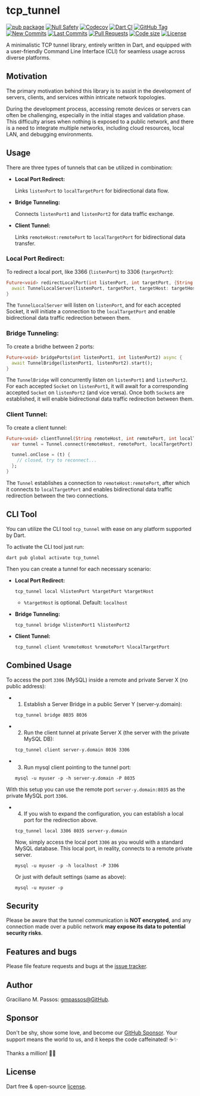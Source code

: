 # tcp_tunnel

[![pub package](https://img.shields.io/pub/v/tcp_tunnel.svg?logo=dart&logoColor=00b9fc)](https://pub.dartlang.org/packages/tcp_tunnel)
[![Null Safety](https://img.shields.io/badge/null-safety-brightgreen)](https://dart.dev/null-safety)
[![Codecov](https://img.shields.io/codecov/c/github/gmpassos/tcp_tunnel)](https://app.codecov.io/gh/gmpassos/tcp_tunnel)
[![Dart CI](https://github.com/gmpassos/tcp_tunnel/actions/workflows/dart.yml/badge.svg?branch=master)](https://github.com/gmpassos/tcp_tunnel/actions/workflows/dart.yml)
[![GitHub Tag](https://img.shields.io/github/v/tag/gmpassos/tcp_tunnel?logo=git&logoColor=white)](https://github.com/gmpassos/tcp_tunnel/releases)
[![New Commits](https://img.shields.io/github/commits-since/gmpassos/tcp_tunnel/latest?logo=git&logoColor=white)](https://github.com/gmpassos/tcp_tunnel/network)
[![Last Commits](https://img.shields.io/github/last-commit/gmpassos/tcp_tunnel?logo=git&logoColor=white)](https://github.com/gmpassos/tcp_tunnel/commits/master)
[![Pull Requests](https://img.shields.io/github/issues-pr/gmpassos/tcp_tunnel?logo=github&logoColor=white)](https://github.com/gmpassos/tcp_tunnel/pulls)
[![Code size](https://img.shields.io/github/languages/code-size/gmpassos/tcp_tunnel?logo=github&logoColor=white)](https://github.com/gmpassos/tcp_tunnel)
[![License](https://img.shields.io/github/license/gmpassos/tcp_tunnel?logo=open-source-initiative&logoColor=green)](https://github.com/gmpassos/tcp_tunnel/blob/master/LICENSE)

A minimalistic TCP tunnel library, entirely written in Dart,
and equipped with a user-friendly Command Line Interface (CLI)
for seamless usage across diverse platforms.

## Motivation

The primary motivation behind this library is to assist in the development of
servers, clients, and services within intricate network topologies.

During the development process, accessing remote devices or servers can often
be challenging, especially in the initial stages and validation phase.
This difficulty arises when nothing is exposed to a public network,
and there is a need to integrate multiple networks, including cloud resources,
local LAN, and debugging environments.

## Usage

There are three types of tunnels that can be utilized in combination:

- **Local Port Redirect:**

  Links `listenPort` to `localTargetPort` for bidirectional data flow.


- **Bridge Tunneling:**

  Connects `listenPort1` and `listenPort2` for data traffic exchange.


- **Client Tunnel:**

  Links `remoteHost:remotePort` to `localTargetPort` for bidirectional data transfer.


### Local Port Redirect:

To redirect a local port, like 3366 (`listenPort`) to 3306 (`targetPort`):

```dart
Future<void> redirectLocalPort(int listenPort, int targetPort, {String targetHost = 'localhost'}) async {
  await TunnelLocalServer(listenPort, targetPort, targetHost: targetHost).start();
}
```
The `TunnelLocalServer` will listen on `listenPort`, and for each accepted Socket,
it will initiate a connection to the `localTargetPort` and 
enable bidirectional data traffic redirection between them.

### Bridge Tunneling:

To create a bridhe between 2 ports:

```dart
Future<void> bridgePorts(int listenPort1, int listenPort2) async {
  await TunnelBridge(listenPort1, listenPort2).start();
}
```

The `TunnelBridge` will concurrently listen on `listenPort1` and `listenPort2`.
For each accepted `Socket` on `listenPort1`, it will await for a corresponding
accepted `Socket` on `listenPort2` (and vice versa). Once both `Socket`s are established,
it will enable bidirectional data traffic redirection between them.

### Client Tunnel:

To create a client tunnel:

```dart
Future<void> clientTunnel(String remoteHost, int remotePort, int localTargetPort) async {
  var tunnel = Tunnel.connect(remoteHost, remotePort, localTargetPort);

  tunnel.onClose = (t) {
    // closed, try to reconnect...
  };
}
```

The `Tunnel` establishes a connection to `remoteHost:remotePort`,
after which it connects to `localTargetPort` and enables bidirectional
data traffic redirection between the two connections.

## CLI Tool

You can utilize the CLI tool `tcp_tunnel` with ease on any platform supported by Dart.

To activate the CLI tool just run:

```shell
dart pub global activate tcp_tunnel
```

Then you can create a tunnel for each necessary scenario:  

- **Local Port Redirect:**

    ```shell
    tcp_tunnel local %listenPort %targetPort %targetHost
    ```
    - `%targetHost` is optional. Default: `localhost`


- **Bridge Tunneling:**

    ```shell
    tcp_tunnel bridge %listenPort1 %listenPort2
    ```

- **Client Tunnel:**

    ```shell
    tcp_tunnel client %remoteHost %remotePort %localTargetPort
    ```

## Combined Usage
 
To access the port `3306` (MySQL) inside a remote and private Server X (no public address):

- 1) Establish a Server Bridge in a public Server Y (server-y.domain):

    ```shell
    tcp_tunnel bridge 8035 8036
    ```

- 2) Run the client tunnel at private Server X (the server with the private MySQL DB):

  ```shell
  tcp_tunnel client server-y.domain 8036 3306
  ```

- 3) Run mysql client pointing to the tunnel port:

  ```shell
  mysql -u myuser -p -h server-y.domain -P 8035
  ```

With this setup you can use the remote port `server-y.domain:8035` as the
private MySQL port `3306`.


- 4) If you wish to expand the configuration, you can establish a local port for the redirection above.

  ```shell
  tcp_tunnel local 3306 8035 server-y.domain
  ```
  Now, simply access the local port `3306` as you would with a standard MySQL database. This local port, in reality, connects to a remote private server.
  ```shell
  mysql -u myuser -p -h localhost -P 3306
  ```
  Or just with default settings (same as above):
  ```shell
  mysql -u myuser -p
  ```

## Security

Please be aware that the tunnel communication is **NOT encrypted**,
and any connection made over a public network **may expose its data to potential security risks**.

## Features and bugs

Please file feature requests and bugs at the [issue tracker][tracker].

[tracker]: https://github.com/gmpassos/tcp_tunnel/issues

## Author

Graciliano M. Passos: [gmpassos@GitHub][github].

[github]: https://github.com/gmpassos

## Sponsor

Don't be shy, show some love, and become our [GitHub Sponsor][github_sponsors].
Your support means the world to us, and it keeps the code caffeinated! ☕✨

Thanks a million! 🚀😄

[github_sponsors]: https://github.com/sponsors/gmpassos

## License

Dart free & open-source [license](https://github.com/dart-lang/stagehand/blob/master/LICENSE).
